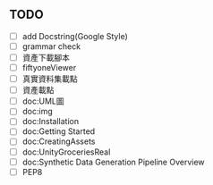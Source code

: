 ## TODO
- [ ] add Docstring(Google Style)
- [ ] grammar check
- [ ] 資產下載腳本
- [ ] fiftyoneViewer
- [ ] 真實資料集載點
- [ ] 資產載點
- [ ] doc:UML圖
- [ ] doc:img
- [ ] doc:Installation
- [ ] doc:Getting Started
- [ ] doc:CreatingAssets
- [ ] doc:UnityGroceriesReal
- [ ] doc:Synthetic Data Generation Pipeline Overview
- [ ] PEP8